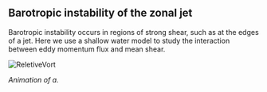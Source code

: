 ## Barotropic instability of the zonal jet 

Barotropic instability occurs in regions of strong shear, such as at the edges of a jet. Here we use a shallow water model to study the interaction between eddy momentum flux and mean shear.


![ReletiveVort](https://github.com/LuluTex/MPO624-2020/blob/master/Course_Modules_Topics_Notebooks/2020%20students%20modeling%20assignment/images/plots.gif)

*Animation of a.*



